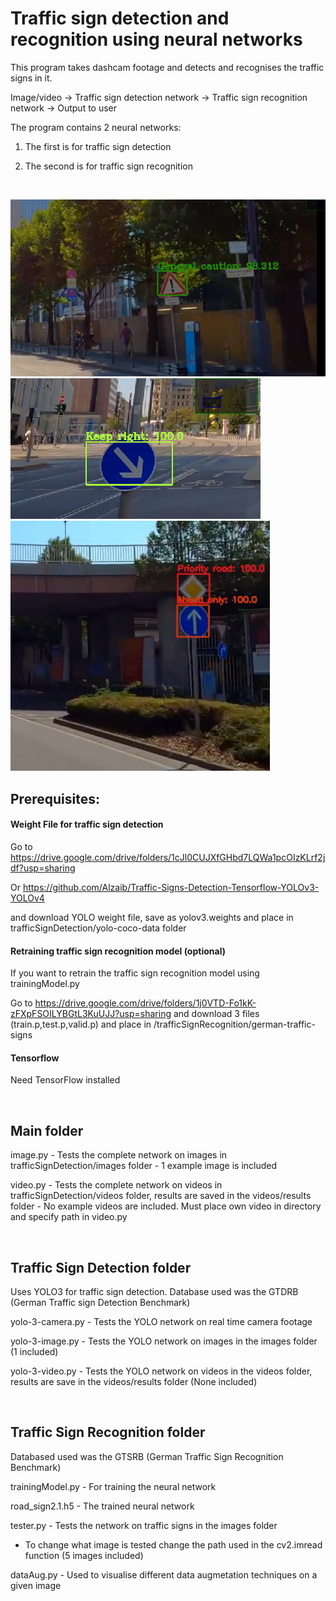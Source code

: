 # Traffic sign detection and recognition using neural networks

This program takes dashcam footage and detects and recognises the traffic signs in it. 


Image/video -> Traffic sign detection network -> Traffic sign recognition network -> Output to user


The program contains 2 neural networks:

1. The first is for traffic sign detection 

2. The second is for traffic sign recognition

<br />


![Example 1](/examples/1.jpg)
![Example 2](/examples/2.jpg)
![Example 3](/examples/3.jpg)

## Prerequisites:
#### Weight File for traffic sign detection
Go to https://drive.google.com/drive/folders/1cJl0CUJXfGHbd7LQWa1pcOIzKLrf2jdf?usp=sharing

Or  https://github.com/Alzaib/Traffic-Signs-Detection-Tensorflow-YOLOv3-YOLOv4

and download YOLO weight file, save as yolov3.weights and place in trafficSignDetection/yolo-coco-data folder

#### Retraining traffic sign recognition model (optional)

If you want to retrain the traffic sign recognition model using trainingModel.py

Go to https://drive.google.com/drive/folders/1j0VTD-Fo1kK-zFXpFSOILYBGtL3KuUJJ?usp=sharing and download 3 files (train.p,test.p,valid.p) and place in /trafficSignRecognition/german-traffic-signs



#### Tensorflow
Need TensorFlow installed

<br />


## Main folder

image.py - Tests the complete network on images in trafficSignDetection/images folder - 1 example image is included

video.py - Tests the complete network on videos in trafficSignDetection/videos folder, results are saved in the videos/results folder - No example videos are included. Must place own video in directory and specify path in video.py


<br />

## Traffic Sign Detection folder

Uses YOLO3 for traffic sign detection. Database used was the GTDRB (German Traffic sign Detection Benchmark)


yolo-3-camera.py - Tests the YOLO network on real time camera footage

yolo-3-image.py - Tests the YOLO network on images in the images folder (1 included)

yolo-3-video.py - Tests the YOLO network on videos in the videos folder, results are save in the videos/results folder (None included)


<br />

## Traffic Sign Recognition folder

Databased used was the GTSRB (German Traffic Sign Recognition Benchmark)

trainingModel.py - For training the neural network

road_sign2.1.h5 - The trained neural network 

tester.py - Tests the network on traffic signs in the images folder
- To change what image is tested change the path used in the cv2.imread function (5 images included)

dataAug.py - Used to visualise different data augmetation techniques on a given image



